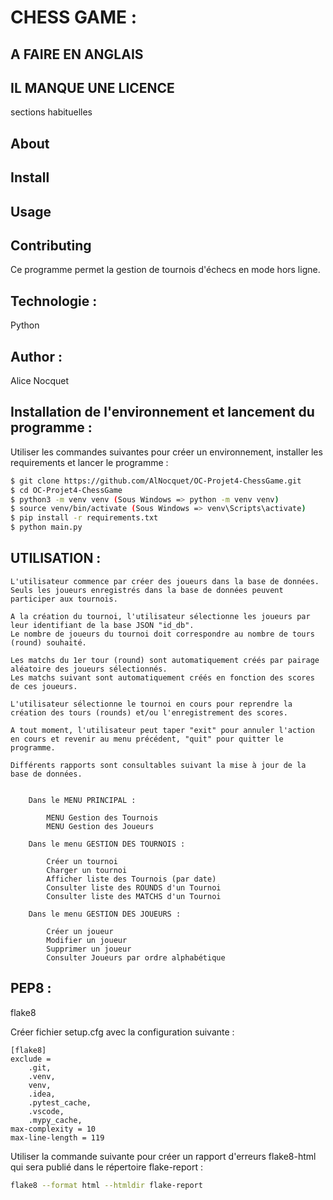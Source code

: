 
# CHESS GAME :

## A FAIRE EN ANGLAIS

## IL MANQUE UNE LICENCE


sections habituelles
## About 

## Install

## Usage 

## Contributing




Ce programme permet la gestion de tournois d'échecs en mode hors ligne.

## Technologie :

Python

## Author :

Alice Nocquet


## Installation de l'environnement et lancement du programme :

Utiliser les commandes suivantes pour créer un environnement, installer les requirements et lancer le programme :

```bash
$ git clone https://github.com/AlNocquet/OC-Projet4-ChessGame.git
$ cd OC-Projet4-ChessGame
$ python3 -m venv venv (Sous Windows => python -m venv venv)
$ source venv/bin/activate (Sous Windows => venv\Scripts\activate)
$ pip install -r requirements.txt
$ python main.py
```

## UTILISATION :

    L'utilisateur commence par créer des joueurs dans la base de données.
    Seuls les joueurs enregistrés dans la base de données peuvent participer aux tournois.

    A la création du tournoi, l'utilisateur sélectionne les joueurs par leur identifiant de la base JSON "id_db".
    Le nombre de joueurs du tournoi doit correspondre au nombre de tours (round) souhaité.

    Les matchs du 1er tour (round) sont automatiquement créés par pairage aléatoire des joueurs sélectionnés.
    Les matchs suivant sont automatiquement créés en fonction des scores de ces joueurs.

    L'utilisateur sélectionne le tournoi en cours pour reprendre la création des tours (rounds) et/ou l'enregistrement des scores.

    A tout moment, l'utilisateur peut taper "exit" pour annuler l'action en cours et revenir au menu précédent, "quit" pour quitter le programme.

    Différents rapports sont consultables suivant la mise à jour de la base de données.
        
        
        Dans le MENU PRINCIPAL :
            
            MENU Gestion des Tournois
            MENU Gestion des Joueurs
        
        Dans le menu GESTION DES TOURNOIS :

            Créer un tournoi
            Charger un tournoi
            Afficher liste des Tournois (par date)
            Consulter liste des ROUNDS d'un Tournoi
            Consulter liste des MATCHS d'un Tournoi

        Dans le menu GESTION DES JOUEURS :

            Créer un joueur
            Modifier un joueur
            Supprimer un joueur
            Consulter Joueurs par ordre alphabétique


## PEP8 :

flake8

Créer fichier setup.cfg avec la configuration suivante :

```
[flake8]
exclude =
    .git,    
    .venv,
    venv,
    .idea,
    .pytest_cache,
    .vscode,
    .mypy_cache,
max-complexity = 10
max-line-length = 119
```

Utiliser la commande suivante pour créer un rapport d'erreurs flake8-html qui sera publié dans le répertoire flake-report : 

```bash
flake8 --format html --htmldir flake-report
```
